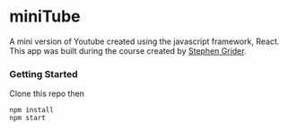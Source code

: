 # miniTube

A mini version of Youtube created using the javascript framework, React. This app was built during the course created by [Stephen Grider](https://github.com/StephenGrider).

### Getting Started
Clone this repo then 
```
npm install
npm start
```
